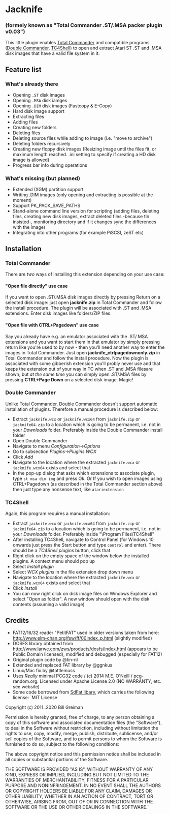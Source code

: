 # Jacknife
### (formely known as "Total Commander .ST/.MSA packer plugin v0.03")

This little plugin enables [Total Commander](https://www.ghisler.com) and compatible programs ([Double Commander](https://doublecmd.sourceforge.io), [TC4Shell](https://www.tc4shell.com)) to open and extract Atari ST .ST and .MSA disk images that have a valid file system in it.

## Feature list

### What's already there

- Opening `.ST` disk images
- Opening `.MSA` disk iamges
- Opening `.DIM` disk images (Fastcopy & E-Copy)
- Hard disk image support
- Extracting files
- Adding files
- Creating new folders
- Deleting files
- Deleting source files while adding to image (i.e. "move to archive")
- Deleting folders recursively
- Creating new floppy disk images (Resizing image until the files fit, or maximum length reached. .ini setting to specify if creating a HD disk image is allowed)
- Progress bar info during operations

### What's missing (but planned)

- Extended (XGM) partition support
- Writing .DIM images (only opening and extracting is possible at the moment)
- Support PK_PACK_SAVE_PATHS
- Stand-alone command line version for scripting (adding files, deleting files, creating new disk images, extract deleted files -because tIn insisted-, monitoring directory and if it changes sync the differences with the image)
- Integrating into other programs (for example PiSCSI, zeST etc)

## Installation

### Total Commander

There are _two_ ways of installing this extension depending on your use case:

#### "Open file directly" use case
If you want to open .ST/.MSA disk images directly by pressing Return on a selected disk image: just open **jacknife.zip** in Total Commander and follow the install procedure. The plugin will be associated with .ST and .MSA extensions. Enter disk images like folders/ZIP files.

#### "Open file with CTRL+Pagedown" use case
Say you already have e.g. an emulator associated with the .ST/.MSA extensions and you want to start them in that emulator by simply pressing return like you're used to by now - then you'll need another way to enter the images in Total Commander.
Just open **jacknife_ctrlpagedownonly.zip** in Total Commander and follow the install procedure. Now the plugin is associated with some gibberish extension you'll probly never use and that keeps the extension out of your way in TC when .ST and .MSA filesare shown; but *at the same time* you can simply open .ST/.MSA files by pressing **CTRL+Page Down** on a selected disk image. Magic!

### Double Commander

Unlike Total Commander, Double Commander doesn't support automatic installation of plugins. Therefore a manual procedure is described below:

- Extract `jacknife.wcx` or `jacknife.wcx64` from `jacknife.zip` or `jacknife64.zip` to a location which is going to be permanent, i.e. not in your *Downloads* folder. Preferably inside the Double Commander install folder
- Open Double Commander
- Navigate to menu *Configuration*->*Options*
- Go to subsection *Plugins*->*Plugins WCX*
- Click *Add*
- Navigate to the location where the extracted `jacknife.wcx` or `jacknife.wcx64` exists and select that
- In the pop-up dialog that asks which extensions to associate plugin, type `st msa dim img` and press Ok. Or If you wish to open images using CTRL+Pagedown (as described in the Total Commander section above) then just type any nonsense text, like `atariextension`

### TC4Shell

Again, this program requires a manual installation:

- Extract `jacknife.wcx` or `jacknife.wcx64` from `jacknife.zip` or `jacknife64.zip` to a location which is going to be permanent, i.e. not in your *Downloads* folder. Preferably inside "\Program Files\TC4Shell"
- After installing TC4Shell, navigate to Control Panel (for Windows 10 onwards just press the Start button and type `control` and enter). There should be a *TC4Shell plugins* button, click that
- Right click on the empty space of the window below the installed plugins. A context menu should pop up
- Select *Install plugin*
- Select *WCX plugins* in the file extension drop down menu
- Navigate to the location where the extracted `jacknife.wcx` or `jacknife.wcx64` exists and select that
- Click *Install*
- You can now right click on disk image files on Windows Explorer and select "Open as folder". A new window should open with the disk contents (assuming a valid image)

## Credits
- FAT12/16/32 reader "PetitFAT" used in older versions taken from here: http://www.elm-chan.org/fsw/ff/00index_p.html (slightly modified) 
- DOSFS library obtained from http://www.larwe.com/zws/products/dosfs/index.html (appears to be Public Domain licensed), modified and debugged (especially for FAT12)
- Original plugin code by @tin-nl
- Extended and replaced FAT library by @ggnkua
- Linux/Mac fix by @tattlemuss
- Uses *Really* minimal PCG32 code / (c) 2014 M.E. O'Neill / pcg-random.org. Licensed under Apache License 2.0 (NO WARRANTY, etc. see website)
- Some code borrowed from [SdFat libary](https://github.com/greiman/SdFat), which carries the following license:
`MIT License

Copyright (c) 2011..2020 Bill Greiman

Permission is hereby granted, free of charge, to any person obtaining a copy of this software and associated documentation files (the "Software"), to deal in the Software without restriction, including without limitation the rights to use, copy, modify, merge, publish, distribute, sublicense, and/or sell copies of the Software, and to permit persons to whom the Software is furnished to do so, subject to the following conditions:

The above copyright notice and this permission notice shall be included in all copies or substantial portions of the Software.

THE SOFTWARE IS PROVIDED "AS IS", WITHOUT WARRANTY OF ANY KIND, EXPRESS OR IMPLIED, INCLUDING BUT NOT LIMITED TO THE WARRANTIES OF MERCHANTABILITY, FITNESS FOR A PARTICULAR PURPOSE AND NONINFRINGEMENT. IN NO EVENT SHALL THE AUTHORS OR COPYRIGHT HOLDERS BE LIABLE FOR ANY CLAIM, DAMAGES OR OTHER LIABILITY, WHETHER IN AN ACTION OF CONTRACT, TORT OR OTHERWISE, ARISING FROM, OUT OF OR IN CONNECTION WITH THE SOFTWARE OR THE USE OR OTHER DEALINGS IN THE SOFTWARE.`
